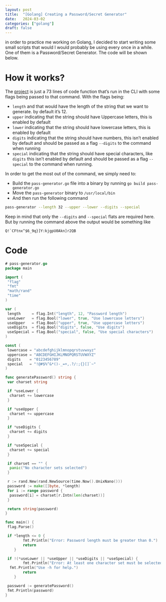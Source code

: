 ```yaml
---
layout: post
title:  "[Golang] Creating a Password/Secret Generator"
date:   2024-03-02
categories: ["golang"]
draft: false
---
```


in order to practice me working on Golang, I decided to start writing some small scripts that would I would probably be using every once in a while. One of them is a Password/Secret Generator. The code will be shown below.

# How it works?

The [project](https://github.com/ebourgess/password-generator) is just a 73 lines of code function that’s run in the CLI with some flags being passed to that command. With the flags being:

- `length` and that would have the length of the string that we want to generate. by default it’s 12.
- `upper` indicating that the string should have Uppercase letters, this is enabled by default
- `lower` indicating that the string should have lowercase letters, this is enabled by default
- `digits` indicating that the string should have numbers, this isn’t enabled by default and should be passed as a flag `--digits` to the command when running
- `special` indicating that the string should have special characters, like `digits` this isn’t enabled by default and should be passed as a flag `--special` to the command when running.

In order to get the most out of the command, we simply need to:

- Build the `pass-generator.go` file into a binary by running `go build pass-generator.go`
- Move the `pass-generator` binary to `/usr/local/bin`
- And then run the following command

```Bash
pass-generator --length 32 --upper --lower --digits --special
```

Keep in mind that only the `--digits` and `--special` flats are required here. But by running the command above the output would be something like

```Plain
Q!`CFtnx^$6_9q}]Y:kjgpU0Akn]r2QB
```

# Code

```go
# pass-generator.go
package main

import (
 "flag"
 "fmt"
 "math/rand"
 "time"
)

var (
 length     = flag.Int("length", 12, "Password length")
 useLower   = flag.Bool("lower", true, "Use lowercase letters")
 useUpper   = flag.Bool("upper", true, "Use uppercase letters")
 useDigits  = flag.Bool("digits", false, "Use digits")
 useSpecial = flag.Bool("special", false, "Use special characters")
)

const (
 lowercase = "abcdefghijklmnopqrstuvwxyz"
 uppercase = "ABCDEFGHIJKLMNOPQRSTUVWXYZ"
 digits    = "0123456789"
 special   = "!@#$%^&*()-_=+,.?/:;{}[]`~"
)

func generatePassword() string {
 var charset string

 if *useLower {
  charset += lowercase
 }

 if *useUpper {
  charset += uppercase
 }

 if *useDigits {
  charset += digits
 }

 if *useSpecial {
  charset += special
 }

 if charset == "" {
  panic("No character sets selected")
 }

 r := rand.New(rand.NewSource(time.Now().UnixNano()))
 password := make([]byte, *length)
 for i := range password {
  password[i] = charset[r.Intn(len(charset))]
 }

 return string(password)
}

func main() {
 flag.Parse()

 if *length <= 0 {
        fmt.Println("Error: Password length must be greater than 0.")
        return
    }

 if !(*useLower || *useUpper || *useDigits || *useSpecial) {
        fmt.Println("Error: At least one character set must be selected.")
  fmt.Println("Use -h for help.")
        return
    }

 password := generatePassword()
 fmt.Println(password)
}
```
